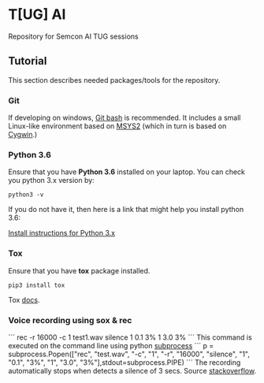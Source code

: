 # T[UG] AI
Repository for Semcon AI TUG sessions

## Tutorial
This section describes needed packages/tools for the repository.

### Git
If developing on windows, [Git bash](https://git-scm.com/download/win) is
recommended. It includes a small Linux-like environment based on
[MSYS2](http://www.msys2.org/) (which in turn is based on
[Cygwin](https://www.cygwin.com/).)


### Python 3.6
Ensure that you have __Python 3.6__ installed on your laptop. You can check you python 3.x version by:
```
python3 -v
```

If you do not have it, then here is a link that might help you install python 3.6:

[Install instructions for Python 3.x](https://realpython.com/installing-python/)

### Tox
Ensure that you have __tox__ package installed. 
```
pip3 install tox
```
Tox [docs](https://tox.readthedocs.io/en/latest/).

### Voice recording using sox & rec
´´´
rec -r 16000 -c 1 test1.wav silence 1 0.1 3% 1 3.0 3%
´´´
This command is executed on the command line using python [subprocess](https://docs.python.org/3/library/subprocess.html)
´´´
p = subprocess.Popen(["rec", "test.wav", "-c", "1", "-r", "16000", "silence", "1", "0.1", "3%", "1", "3.0", "3%"],stdout=subprocess.PIPE)
´´´
The recording automatically stops when detects a silence of 3 secs. Source [stackoverflow](https://unix.stackexchange.com/questions/55032/end-sox-recording-once-silence-is-detected/57593).
